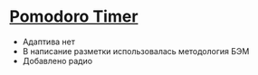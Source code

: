 # [Pomodoro Timer](https://zelelo622.github.io/Pomodoro_timer/)

- Адаптива нет
- В написание разметки использовалась методология БЭМ
- Добавлено радио